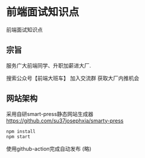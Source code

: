 # 前端面试知识点
前端面试知识点

## 宗旨
服务广大前端同学、升职加薪进大厂.

搜索公众号【前端大班车】 加入交流群 获取大厂内推机会

## 网站架构
采用自研smart-press静态网站生成器
https://github.com/su37josephxia/smarty-press

```bash
npm install
npm start
```

使用github-action完成自动发布
(略)

